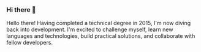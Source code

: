 ### Hi there 👋

<!--
**lenajhnsn/lenajhnsn** is a ✨ _special_ ✨ repository because its `README.md` (this file) appears on your GitHub profile.

Here are some ideas to get you started:

- 🔭 I’m currently working on ...
- 🌱 I’m currently learning ...
- 👯 I’m looking to collaborate on ...
- 🤔 I’m looking for help with ...
- 💬 Ask me about ...
- 📫 How to reach me: ...
- 😄 Pronouns: ...
- ⚡ Fun fact: ...
-->
Hello there! Having completed a technical degree in 2015, I'm now diving back into development. I'm excited to challenge myself, learn new languages and technologies, build practical solutions, and collaborate with fellow developers. 
